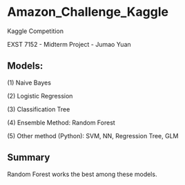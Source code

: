 # Amazon_Challenge_Kaggle
Kaggle Competition

EXST 7152 - Midterm Project - Jumao Yuan

## Models:

(1) Naive Bayes

(2) Logistic Regression 

(3) Classification Tree

(4) Ensemble Method: Random Forest

(5) Other method (Python): SVM, NN, Regression Tree, GLM

## Summary

Random Forest works the best among these models.